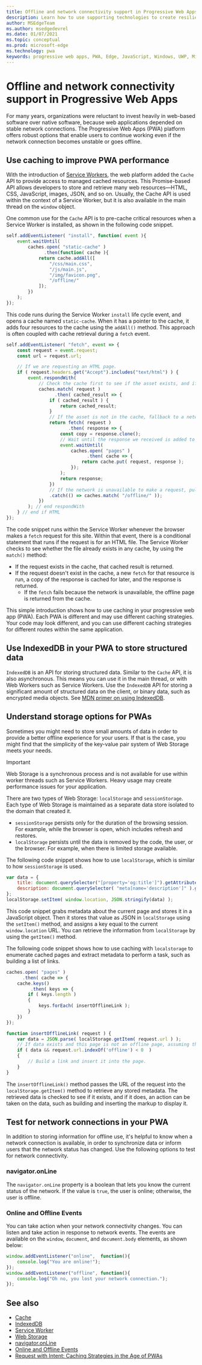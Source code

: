 ```yaml
---
title: Offline and network connectivity support in Progressive Web Apps
description: Learn how to use supporting technologies to create resilient experiences to cater for different network conditions.
author: MSEdgeTeam
ms.author: msedgedevrel
ms.date: 01/07/2021
ms.topic: conceptual
ms.prod: microsoft-edge
ms.technology: pwa
keywords: progressive web apps, PWA, Edge, JavaScript, Windows, UWP, Microsoft Store
---
```

# Offline and network connectivity support in Progressive Web Apps

For many years, organizations were reluctant to invest heavily in web-based software over native software, because web applications depended on stable network connections. The Progressive Web Apps (PWA) platform offers robust options that enable users to continue working even if the network connection becomes unstable or goes offline.


<!-- ====================================================================== -->
## Use caching to improve PWA performance

With the introduction of [Service Workers][MDNServiceWorker], the web platform added the `Cache` API to provide access to managed cached resources. This Promise-based API allows developers to store and retrieve many web resources—HTML, CSS, JavaScript, images, JSON, and so on. Usually, the Cache API is used within the context of a Service Worker, but it is also available in the main thread on the `window` object.

One common use for the `Cache` API is to pre-cache critical resources when a Service Worker is installed, as shown in the following code snippet.

```javascript
self.addEventListener( "install", function( event ){
    event.waitUntil(
        caches.open( "static-cache" )
              .then(function( cache ){
            return cache.addAll([
                "/css/main.css",
                "/js/main.js",
                "/img/favicon.png",
                "/offline/"
            ]);
        })
    );
});
```

This code runs during the Service Worker `install` life cycle event, and opens a cache named `static-cache`. When it has a pointer to the cache, it adds four resources to the cache using the `addAll()` method.  This approach is often coupled with cache retrieval during a `fetch` event.

```javascript
self.addEventListener( "fetch", event => {
    const request = event.request;
    const url = request.url;

    // If we are requesting an HTML page.
    if ( request.headers.get("Accept").includes("text/html") ) {
        event.respondWith(
            // Check the cache first to see if the asset exists, and if it does, return the cached asset.
            caches.match( request )
                  .then( cached_result => {
                if ( cached_result ) {
                    return cached_result;
                }
                // If the asset is not in the cache, fallback to a network request for the asset, and proceed to cache the result.
                return fetch( request )
                       .then( response => {
                    const copy = response.clone();
                    // Wait until the response we received is added to the cache.
                    event.waitUntil(
                        caches.open( "pages" )
                              .then( cache => {
                            return cache.put( request, response );
                        });
                    );
                    return response;
                })
                // If the network is unavailable to make a request, pull the offline page out of the cache.
                .catch(() => caches.match( "/offline/" ));
            })
        ); // end respondWith
    } // end if HTML
});
```

The code snippet runs within the Service Worker whenever the browser makes a `fetch` request for this site. Within that event, there is a conditional statement that runs if the request is for an HTML file. The Service Worker checks to see whether the file already exists in any cache, by using the `match()` method:

*  If the request exists in the cache, that cached result is returned.
*  If the request doesn't exist in the cache, a new `fetch` for that resource is run, a copy of the response is cached for later, and the response is returned.
   * If the `fetch` fails because the network is unavailable, the offline page is returned from the cache.

This simple introduction shows how to use caching in your progressive web app (PWA). Each PWA is different and may use different caching strategies. Your code may look different, and you can use different caching strategies for different routes within the same application.


<!-- ====================================================================== -->
## Use IndexedDB in your PWA to store structured data

`IndexedDB` is an API for storing structured data. Similar to the `Cache` API, it is also asynchronous. This means you can use it in the main thread, or with Web Workers such as Service Workers. Use the `IndexedDB` API for storing a significant amount of structured data on the client, or binary data, such as encrypted media objects.  See [MDN primer on using IndexedDB][MDNIndexeddbApiUsing].


<!-- ====================================================================== -->
## Understand storage options for PWAs

Sometimes you might need to store small amounts of data in order to provide a better offline experience for your users. If that is the case, you might find that the simplicity of the key-value pair system of Web Storage meets your needs.

> [!IMPORTANT]
> Web Storage is a synchronous process and is not available for use within worker threads such as Service Workers. Heavy usage may create performance issues for your application.

There are two types of Web Storage: `localStorage` and `sessionStorage`. Each type of Web Storage is maintained as a separate data store isolated to the domain that created it.
 
*  `sessionStorage` persists only for the duration of the browsing session. For example, while the browser is open, which includes refresh and restores. 
*  `localStorage` persists until the data is removed by the code, the user, or the browser. For example, when there is limited storage available.

The following code snippet shows how to use `localStorage`, which is similar to how `sessionStorage` is used.

```javascript
var data = {
    title: document.querySelector("[property='og:title']").getAttribute("content"),
    description: document.querySelector( "meta[name='description']" ).getAttribute("content")
};
localStorage.setItem( window.location, JSON.stringify(data) );
```

This code snippet grabs metadata about the current page and stores it in a JavaScript object. Then it stores that value as JSON in `localStorage` using the `setItem()` method, and assigns a key equal to the current `window.location` URL. You can retrieve the information from `localStorage` by using the `getItem()` method.

The following code snippet shows how to use caching with `localstorage` to enumerate cached pages and extract metadata to perform a task, such as building a list of links.

```javascript
caches.open( "pages" )
      .then( cache => {
    cache.keys()
         .then( keys => {
        if ( keys.length )
        {
            keys.forEach( insertOfflineLink );
        }
    })
});

function insertOfflineLink( request ) {
    var data = JSON.parse( localStorage.getItem( request.url ) );
    // If data exists and this page is not an offline page, assuming that offline pages have the word offline in the URL.
    if ( data && request.url.indexOf('offline') < 0  )
    {
        // Build a link and insert it into the page.
    }
}
```

The `insertOfflineLink()` method passes the URL of the request into the `localStorage.getItem()` method to retrieve any stored metadata. The retrieved data is checked to see if it exists, and if it does, an action can be taken on the data, such as building and inserting the markup to display it.


<!-- ====================================================================== -->
## Test for network connections in your PWA

In addition to storing information for offline use, it's helpful to know when a network connection is available, in order to synchronize data or inform users that the network status has changed. Use the following options to test for network connectivity.

### navigator.onLine

The `navigator.onLine` property is a boolean that lets you know the current status of the network. If the value is `true`, the user is online; otherwise, the user is offline.

### Online and Offline Events

You can take action when your network connectivity changes.  You can listen and take action in response to network events.  The events are available on the `window`, `document`, and `document.body` elements, as shown below:

```javascript
window.addEventListener("online",  function(){
    console.log("You are online!");
});
window.addEventListener("offline", function(){
    console.log("Oh no, you lost your network connection.");
});
```


<!-- ====================================================================== -->
## See also

*   [Cache](https://developer.mozilla.org/docs/Web/API/Cache)
*   [IndexedDB][MDNIndexeddbApi]
*   [Service Worker][MDNServiceWorker]
*   [Web Storage][MDNWebStorageApi]
*   [navigator.onLine][MDNNavigatoronline]
*   [Online and Offline Events][MDNNavigatoronlineOfflineEvents]
*   [Request with Intent: Caching Strategies in the Age of PWAs](https://alistapart.com/article/request-with-intent-caching-strategies-in-the-age-of-pwas)


<!-- ====================================================================== -->
<!-- links -->
[MDNIndexeddbApi]: https://developer.mozilla.org/docs/Web/API/IndexedDB_API "IndexedDB API | MDN"
[MDNIndexeddbApiUsing]: https://developer.mozilla.org/docs/Web/API/IndexedDB_API/Using_IndexedDB "Using IndexDb - IndexDB API | MDN"
[MDNServiceWorker]: https://developer.mozilla.org/docs/Web/API/ServiceWorker "ServiceWorker | MDN"
[MDNWebStorageApi]: https://developer.mozilla.org/docs/Web/API/Web_Storage_API "Web Storage API | MDN"
[MDNNavigatoronline]: https://developer.mozilla.org/docs/Web/API/NavigatorOnLine "NavigatorOnLine | MDN"
[MDNNavigatoronlineOfflineEvents]: https://developer.mozilla.org/docs/Web/API/NavigatorOnLine/Online_and_offline_events "Online and offline events - NavigatorOnLine | MDN"
